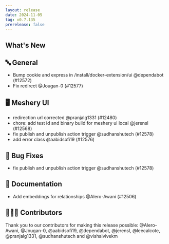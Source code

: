 ```yaml
---
layout: release
date: 2024-11-05
tag: v0.7.135
prerelease: false
---
```


## What's New

## 🔤 General

- Bump cookie and express in /install/docker-extension/ui @dependabot (#12572)
- Fix redirect @Jougan-0 (#12577)

## 🖥 Meshery UI

- redirection url corrected @pranjalg1331 (#12480)
- chore: add test id and binary build for meshery ui local @jerensl (#12568)
- fix publish and unpublish action trigger @sudhanshutech (#12578)
- add error class @aabidsofi19 (#12576)

## 🐛 Bug Fixes

- fix publish and unpublish action trigger @sudhanshutech (#12578)

## 📖 Documentation

- Add embeddings for relationships @Alero-Awani (#12506)

## 👨🏽‍💻 Contributors

Thank you to our contributors for making this release possible:
@Alero-Awani, @Jougan-0, @aabidsofi19, @dependabot, @jerensl, @leecalcote, @pranjalg1331, @sudhanshutech and @vishalvivekm
